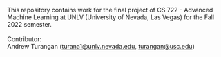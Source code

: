 This repository contains work for the final project of CS 722 - Advanced Machine Learning at UNLV (University of Nevada, Las Vegas) for the Fall 2022 semester.<br><br>
Contributor:<br>
Andrew Turangan (turana1@unlv.nevada.edu, turangan@usc.edu)
